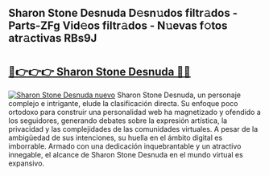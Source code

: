## Sharon Stone Desnuda D𝚎sn𝚞dos filtr𝚊dos - Parts-ZFg Vid𝚎os filtr𝚊dos - N𝚞evas f𝚘tos atr𝚊ctivas RBs9J

# <h2><a href="http://mb48xs.tromn.icu/?c=Sharon+Stone+Desnuda">🔗👉👉👉 Sharon Stone Desnuda 🔗🔗</a></h2>

[![Sharon Stone Desnuda nuevo](https://i.imgur.com/pEAQMta.gif)](http://mb48xs.tromn.icu/?c=Sharon+Stone+Desnuda)
Sharon Stone Desnuda, un personaje complejo e intrigante, elude la clasificación directa. Su enfoque poco ortodoxo para construir una personalidad web ha magnetizado y ofendido a los seguidores, generando debates sobre la expresión artística, la privacidad y las complejidades de las comunidades virtuales. A pesar de la ambigüedad de sus intenciones, su huella en el ámbito digital es imborrable. Armado con una dedicación inquebrantable y un atractivo innegable, el alcance de Sharon Stone Desnuda en el mundo virtual es expansivo.
